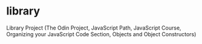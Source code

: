 # library

Library Project (The Odin Project, JavaScript Path, JavaScript Course, Organizing your JavaScript Code Section, Objects and Object Constructors)
